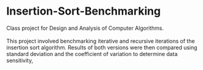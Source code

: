 # Insertion-Sort-Benchmarking
Class project for Design and Analysis of Computer Algorithms.
<br><br>
This project involved benchmarking iterative and recursive iterations of the insertion sort algorithm. Results of both versions were then compared using standard deviation and the coefficient of variation to determine data sensitivity,
